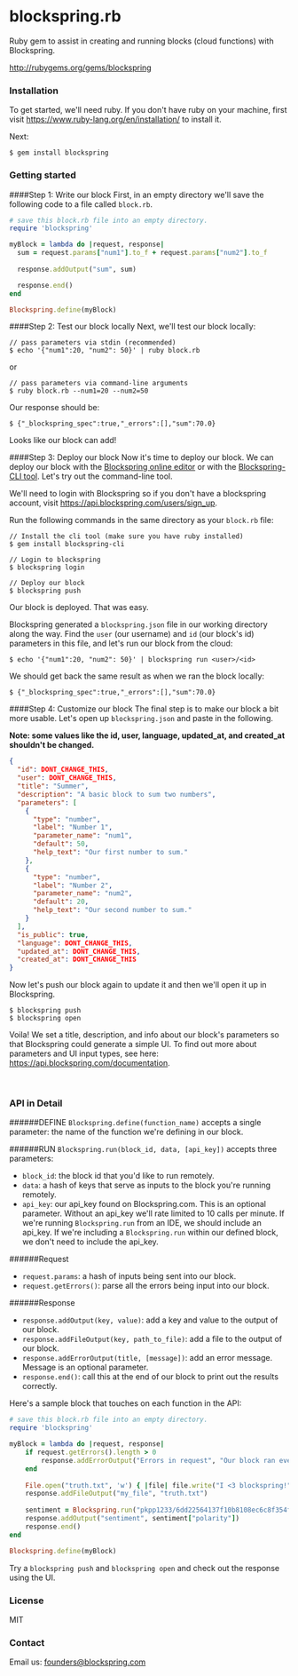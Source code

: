 # blockspring.rb

Ruby gem to assist in creating and running blocks (cloud functions) with Blockspring.

http://rubygems.org/gems/blockspring

### Installation
To get started, we'll need ruby. If you don't have ruby on your machine, first visit https://www.ruby-lang.org/en/installation/ to install it.

Next:

    $ gem install blockspring

### Getting started


####Step 1: Write our block
First, in an empty directory we'll save the following code to a file called ```block.rb```.
```ruby
# save this block.rb file into an empty directory.
require 'blockspring'

myBlock = lambda do |request, response|
  sum = request.params["num1"].to_f + request.params["num2"].to_f
  
  response.addOutput("sum", sum)

  response.end()
end

Blockspring.define(myBlock)
```

####Step 2: Test our block locally
Next, we'll test our block locally:

    // pass parameters via stdin (recommended)
    $ echo '{"num1":20, "num2": 50}' | ruby block.rb

or

    // pass parameters via command-line arguments
    $ ruby block.rb --num1=20 --num2=50

Our response should be:

    $ {"_blockspring_spec":true,"_errors":[],"sum":70.0}
    
Looks like our block can add!

####Step 3: Deploy our block
Now it's time to deploy our block. We can deploy our block with the [Blockspring online editor](https://api.blockspring.com/blocks/new) or with the [Blockspring-CLI tool](https://www.github.com/blockspring/blockspring-cli). Let's try out the command-line tool.

We'll need to login with Blockspring so if you don't have a blockspring account, visit https://api.blockspring.com/users/sign_up.

Run the following commands in the same directory as your ```block.rb``` file:

    // Install the cli tool (make sure you have ruby installed)
    $ gem install blockspring-cli
    
    // Login to blockspring
    $ blockspring login
    
    // Deploy our block
    $ blockspring push
    
Our block is deployed. That was easy.

Blockspring generated a  ```blockspring.json``` file in our working directory along the way. Find the ```user``` (our username) and ```id``` (our block's id) parameters in this file, and let's run our block from the cloud:

    $ echo '{"num1":20, "num2": 50}' | blockspring run <user>/<id>
    
We should get back the same result as when we ran the block locally:

    $ {"_blockspring_spec":true,"_errors":[],"sum":70.0}

####Step 4: Customize our block
The final step is to make our block a bit more usable. Let's open up ```blockspring.json``` and paste in the following.

<b>Note: some values like the id, user, language, updated_at, and created_at shouldn't be changed.</b>

```json
{
  "id": DONT_CHANGE_THIS,
  "user": DONT_CHANGE_THIS,
  "title": "Summer",
  "description": "A basic block to sum two numbers",
  "parameters": [
    {
      "type": "number",
      "label": "Number 1",
      "parameter_name": "num1",
      "default": 50,
      "help_text": "Our first number to sum."
    },
    {
      "type": "number",
      "label": "Number 2",
      "parameter_name": "num2",
      "default": 20,
      "help_text": "Our second number to sum."
    }
  ],
  "is_public": true,
  "language": DONT_CHANGE_THIS,
  "updated_at": DONT_CHANGE_THIS,
  "created_at": DONT_CHANGE_THIS
}
```

Now let's push our block again to update it and then we'll open it up in Blockspring.

    $ blockspring push
    $ blockspring open

Voila! We set a title, description, and info about our block's parameters so that Blockspring could generate a simple UI. To find out more about parameters and UI input types, see here: https://api.blockspring.com/documentation.

<br/>

### API in Detail

######DEFINE
```Blockspring.define(function_name)``` accepts a single parameter: the name of the function we're defining in our block.

######RUN
```Blockspring.run(block_id, data, [api_key])``` accepts three parameters:
- ```block_id```: the block id that you'd like to run remotely.
- ```data```: a hash of keys that serve as inputs to the block you're running remotely.
- ```api_key```: our api_key found on Blockspring.com. This is an optional parameter. Without an api_key we'll rate limited to 10 calls per minute. If we're running ```Blockspring.run``` from an IDE, we should include an api_key. If we're including a ```Blockspring.run``` within our defined block, we don't need to include the api_key.
 
######Request
- ```request.params```: a hash of inputs being sent into our block.
- ```request.getErrors()```: parse all the errors being input into our block.

######Response
- ```response.addOutput(key, value)```: add a key and value to the output of our block.
- ```response.addFileOutput(key, path_to_file)```: add a file to the output of our block.
- ```response.addErrorOutput(title, [message])```: add an error message. Message is an optional parameter.
- ```response.end()```: call this at the end of our block to print out the results correctly.

Here's a sample block that touches on each function in the API:

```ruby
# save this block.rb file into an empty directory.
require 'blockspring'

myBlock = lambda do |request, response|
    if request.getErrors().length > 0
        response.addErrorOutput("Errors in request", "Our block ran even though errors were passed in through request.")
    end
    
    File.open("truth.txt", 'w') { |file| file.write("I <3 blockspring!") }
    response.addFileOutput("my_file", "truth.txt")
    
    sentiment = Blockspring.run("pkpp1233/6dd22564137f10b8108ec6c8f354f031", {"text" => "hey there, this is so much fun!"})
    response.addOutput("sentiment", sentiment["polarity"])
    response.end()
end

Blockspring.define(myBlock)
```

Try a ```blockspring push``` and ```blockspring open``` and check out the response using the UI.

### License

MIT

### Contact

Email us: founders@blockspring.com